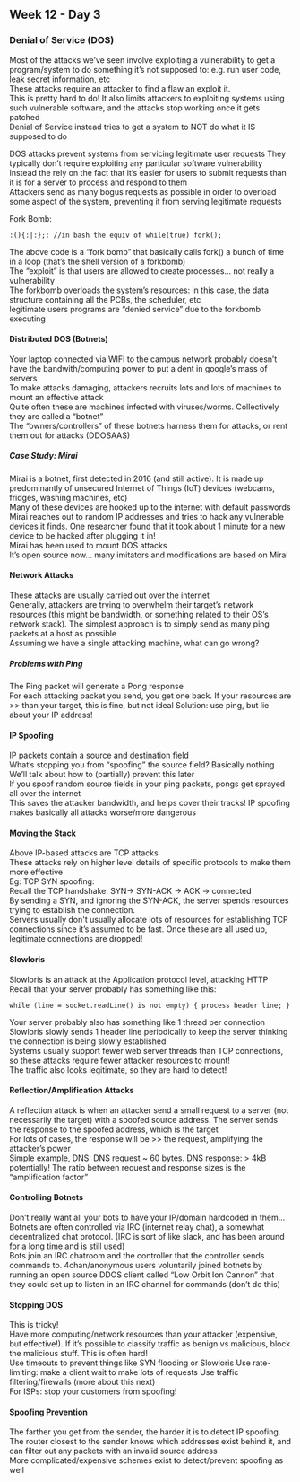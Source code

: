 ## Week 12 - Day 3
### Denial of Service (DOS)
Most of the attacks we’ve seen involve exploiting a vulnerability to get a program/system to do something it’s not supposed to: e.g. run user code, leak secret information, etc  
These attacks require an attacker to find a flaw an exploit it.  
This is pretty hard to do! It also limits attackers to exploiting systems using such vulnerable software, and the attacks stop working once it gets patched  
Denial of Service instead tries to get a system to NOT do what it IS supposed to do

DOS attacks prevent systems from servicing legitimate user requests They typically don’t require exploiting any particular software vulnerability  
Instead the rely on the fact that it’s easier for users to submit requests than it is for a server to process and respond to them  
Attackers send as many bogus requests as possible in order to overload some aspect of the system, preventing it from serving legitimate requests

Fork Bomb:

```
:(){:|:};: //in bash the equiv of while(true) fork();
```

The above code is a “fork bomb” that basically calls fork() a bunch of time in a loop (that’s the shell version of a forkbomb)  
The “exploit” is that users are allowed to create processes... not really a vulnerability  
The forkbomb overloads the system’s resources: in this case, the data structure containing all the PCBs, the scheduler, etc  
legitimate users programs are “denied service” due to the forkbomb executing

#### Distributed DOS (Botnets)
Your laptop connected via WIFI to the campus network probably doesn’t have the bandwith/computing power to put a dent in google’s mass of servers  
To make attacks damaging, attackers recruits lots and lots of machines to mount an effective attack  
Quite often these are machines infected with viruses/worms. Collectively they are called a “botnet”  
The “owners/controllers” of these botnets harness them for attacks, or rent them out for attacks (DDOSAAS)

##### Case Study: Mirai
Mirai is a botnet, first detected in 2016 (and still active). 
It is made up predominantly of unsecured Internet of Things (IoT) devices (webcams, fridges, washing machines, etc)  
Many of these devices are hooked up to the internet with default passwords  
Mirai reaches out to random IP addresses and tries to hack any vulnerable devices it finds. One researcher found that it took about 1 minute for a new device to be hacked after plugging it in!  
Mirai has been used to mount DOS attacks  
It’s open source now... many imitators and modifications are based on Mirai

#### Network Attacks
These attacks are usually carried out over the internet  
Generally, attackers are trying to overwhelm their target’s network resources (this might be bandwidth, or something related to their OS’s network stack). 
The simplest approach is to simply send as many ping packets at a host as possible  
Assuming we have a single attacking machine, what can go wrong?

##### Problems with Ping
The Ping packet will generate a Pong response  
For each attacking packet you send, you get one back. 
If your resources are >> than your target, this is fine, but not ideal Solution: use ping, but lie about your IP address!

#### IP Spoofing
IP packets contain a source and destination field  
What’s stopping you from “spoofing” the source field? Basically nothing  
We’ll talk about how to (partially) prevent this later  
If you spoof random source fields in your ping packets, pongs get sprayed all over the internet  
This saves the attacker bandwidth, and helps cover their tracks! IP spoofing makes basically all attacks worse/more dangerous

#### Moving the Stack
Above IP-based attacks are TCP attacks  
These attacks rely on higher level details of specific protocols to make them more effective  
Eg: TCP SYN spoofing:  
Recall the TCP handshake: SYN-> SYN-ACK -> ACK -> connected  
By sending a SYN, and ignoring the SYN-ACK, the server spends resources trying to establish the connection.  
Servers usually don't usually allocate lots of resources for establishing TCP connections since it’s assumed to be fast. Once these are all used up, legitimate connections are dropped!

#### Slowloris
Slowloris is an attack at the Application protocol level, attacking HTTP  
Recall that your server probably has something like this:  

```
while (line = socket.readLine() is not empty) { process header line; }
```
Your server probably also has something like 1 thread per connection  
Slowloris slowly sends 1 header line periodically to keep the server thinking the connection is being slowly established  
Systems usually support fewer web server threads than TCP connections, so these attacks require fewer attacker resources to mount!  
The traffic also looks legitimate, so they are hard to detect!

#### Reflection/Amplification Attacks
A reflection attack is when an attacker send a small request to a server (not necessarily the target) with a spoofed source address. The server sends the response to the spoofed address, which is the target  
For lots of cases, the response will be >> the request, amplifying the attacker’s power  
Simple example, DNS: DNS request ~ 60 bytes. DNS response: > 4kB potentially!
The ratio between request and response sizes is the “amplification factor”

#### Controlling Botnets
Don’t really want all your bots to have your IP/domain hardcoded in them...  
Botnets are often controlled via IRC (internet relay chat), a somewhat decentralized chat protocol. (IRC is sort of like slack, and has been around for a long time and is still used)  
Bots join an IRC chatroom and the controller that the controller sends commands to. 
4chan/anonymous users voluntarily joined botnets by running an open source DDOS client called “Low Orbit Ion Cannon” that they could set up to listen in an IRC channel for commands (don’t do this)

#### Stopping DOS
This is tricky!  
Have more computing/network resources than your attacker (expensive, but effective!). 
If it’s possible to classify traffic as benign vs malicious, block the malicious stuff. This is often hard!  
Use timeouts to prevent things like SYN flooding or Slowloris Use rate-limiting: make a client wait to make lots of requests Use traffic filtering/firewalls (more about this next)  
For ISPs: stop your customers from spoofing!

#### Spoofing Prevention
The farther you get from the sender, the harder it is to detect IP spoofing. 
The router closest to the sender knows which addresses exist behind it, and can filter out any packets with an invalid source address  
More complicated/expensive schemes exist to detect/prevent spoofing as well